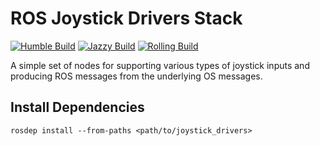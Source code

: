 # ROS Joystick Drivers Stack #

[![Humble Build](https://github.com/ros-drivers/joystick_drivers/workflows/Humble%20Build/badge.svg?branch=ros2)](https://github.com/ros-drivers/joystick_drivers/actions)
[![Jazzy Build](https://github.com/ros-drivers/joystick_drivers/workflows/Jazzy%20Build/badge.svg?branch=ros2)](https://github.com/ros-drivers/joystick_drivers/actions)
[![Rolling Build](https://github.com/ros-drivers/joystick_drivers/workflows/Rolling%20Build/badge.svg?branch=ros2)](https://github.com/ros-drivers/joystick_drivers/actions)

A simple set of nodes for supporting various types of joystick inputs and producing ROS messages from the underlying OS messages.

## Install Dependencies

```shell
rosdep install --from-paths <path/to/joystick_drivers>
```
